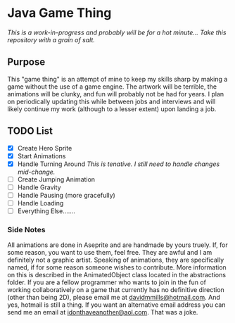 # Java Game Thing
*This is a work-in-progress and probably will be for a hot minute... Take this repository with a grain of salt.*
## Purpose
This "game thing" is an attempt of mine to keep my skills sharp by making a game without the use of a game engine. The artwork will be terrible, the animations will be clunky, and fun will probably not be had for years. I plan on periodically updating this while between jobs and interviews and will likely continue my work (although to a lesser extent) upon landing a job.

## TODO List
- [X] Create Hero Sprite
- [X] Start Animations
- [X] Handle Turning Around *This is tenative. I still need to handle changes mid-change.*
- [ ] Create Jumping Animation
- [ ] Handle Gravity
- [ ] Handle Pausing (more gracefully)
- [ ] Handle Loading
- [ ] Everything Else.......

### Side Notes
All animations are done in Aseprite and are handmade by yours truely. If, for some reason, you want to use them, feel free. They are awful and I am definitely not a graphic artist.
Speaking of animations, they are specifically named, if for some reason someone wishes to contribute. More information on this is described in the AnimatedObject class located in the abstractions folder.
If you are a fellow programmer who wants to join in the fun of working collaboratively on a game that currently has no definitive direction (other than being 2D), please email me at davidmmills@hotmail.com.
And yes, hotmail is still a thing. If you want an alternative email address you can send me an email at idonthaveanother@aol.com.
That was a joke.
